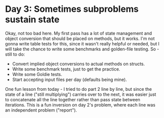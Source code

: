 # Day 3: Sometimes subproblems sustain state

Okay, not too bad here. My first pass has a lot of state management and object conversion that should be placed on methods, but it works. I'm not gonna write table tests for this, since it wasn't really helpful or needed, but I will take the chance to write some benchmarks and golden-file testing. So - still to do:

* Convert implied object conversions to actual methods on structs.
* Write some benchmark tests, just to get the practice.
* Write some Goldie tests.
* Start accepting input files per day (defaults being mine).

One fun lesson from today - I tried to do part 2 line by line, but since the state of a line ("still multiplying") carries over to the next, it was easier just to concatenate all the line together rather than pass state between iterations. This is a fun inversion on day 2's problem, where each line was an independent problem ("report").
